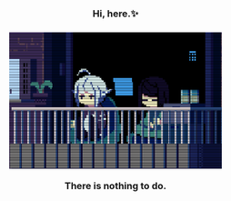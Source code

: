 <h3 align='center'>Hi, here.✨<h3>
<div align='center'>
<img height="240" src="https://raw.githubusercontent.com/mosqu1t0/mosqu1t0/master/gif.gif" alt="It's a funny gif, isn't it ?" />
</div>
<p align='center'>
There is nothing to do.
</p>

